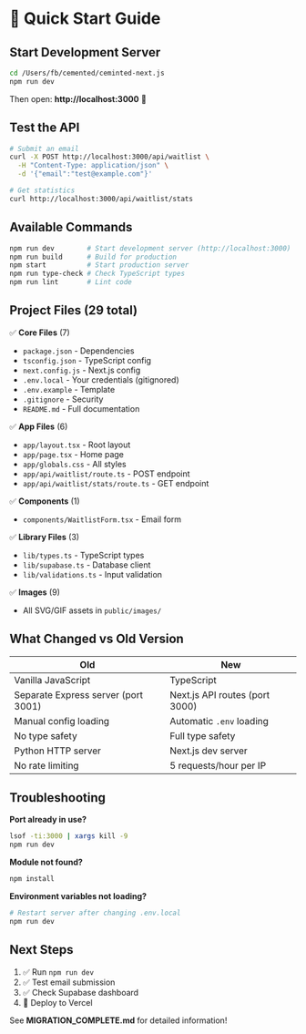 # 🚀 Quick Start Guide

## Start Development Server

```bash
cd /Users/fb/cemented/ceminted-next.js
npm run dev
```

Then open: **http://localhost:3000** 🎉

## Test the API

```bash
# Submit an email
curl -X POST http://localhost:3000/api/waitlist \
  -H "Content-Type: application/json" \
  -d '{"email":"test@example.com"}'

# Get statistics
curl http://localhost:3000/api/waitlist/stats
```

## Available Commands

```bash
npm run dev        # Start development server (http://localhost:3000)
npm run build      # Build for production
npm start          # Start production server
npm run type-check # Check TypeScript types
npm run lint       # Lint code
```

## Project Files (29 total)

✅ **Core Files** (7)

- `package.json` - Dependencies
- `tsconfig.json` - TypeScript config
- `next.config.js` - Next.js config
- `.env.local` - Your credentials (gitignored)
- `.env.example` - Template
- `.gitignore` - Security
- `README.md` - Full documentation

✅ **App Files** (6)

- `app/layout.tsx` - Root layout
- `app/page.tsx` - Home page
- `app/globals.css` - All styles
- `app/api/waitlist/route.ts` - POST endpoint
- `app/api/waitlist/stats/route.ts` - GET endpoint

✅ **Components** (1)

- `components/WaitlistForm.tsx` - Email form

✅ **Library Files** (3)

- `lib/types.ts` - TypeScript types
- `lib/supabase.ts` - Database client
- `lib/validations.ts` - Input validation

✅ **Images** (9)

- All SVG/GIF assets in `public/images/`

## What Changed vs Old Version

| Old                                 | New                            |
| ----------------------------------- | ------------------------------ |
| Vanilla JavaScript                  | TypeScript                     |
| Separate Express server (port 3001) | Next.js API routes (port 3000) |
| Manual config loading               | Automatic `.env` loading       |
| No type safety                      | Full type safety               |
| Python HTTP server                  | Next.js dev server             |
| No rate limiting                    | 5 requests/hour per IP         |

## Troubleshooting

**Port already in use?**

```bash
lsof -ti:3000 | xargs kill -9
npm run dev
```

**Module not found?**

```bash
npm install
```

**Environment variables not loading?**

```bash
# Restart server after changing .env.local
npm run dev
```

## Next Steps

1. ✅ Run `npm run dev`
2. ✅ Test email submission
3. ✅ Check Supabase dashboard
4. 🚀 Deploy to Vercel

See **MIGRATION_COMPLETE.md** for detailed information!
